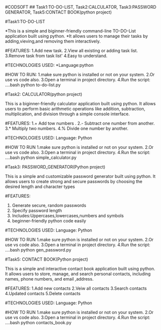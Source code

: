 #CODSOFT ## Task1:TO-DO-LIST, Task2:CALCULATOR, Task3:PASSWORD GENERATOR, Task5:CONTACT BOOK(python project)

#Task1:TO-DO-LIST

*This is a simple and biginner-friendly command-line TO-DO-List application built using python.
*It allows users to manage their tasks by adding,vieving,and removing them interactively.

#FEATURES:
1.Add new task.
2.View all existing or adding task list.
3.Remove task from task list'
4.Easy to understand.

#TECHNOLOGIES USED:
*Language:python

#HOW TO RUN:
1.make sure python is installed or not on your system.
2.Or use vs code also.
3.Open a terminal in project directory.
4.Run the script:
....bash
python to-do-list.py 


#Task2: CALCULATOR(python project)

This is a biginner-friendly calculator application built using python.
It allows users to perform basic arithmetic operations like addition, subtraction, multiplication, and division  through a simple console interface.

#FEATURES:
1.+ Add tow numbers .
2.- Subtract one number from another. 
3.* Multiply two numbers.
4.% Divide one number by another.

#TECHNOLOGIES USED:
Language: Python

#HOW TO RUN
1.make sure python is installed or not on your system.
2.Or use vs code also.
3.Open a terminal in project directory.
4.Run the script:
....bash
python simple_calculator.py 


#Task3: PASSWORD_GENERATOR(Python project)

This is a simple and customizable password generator built using python.
It allows users to create strong and secure passwords by choosing the desired length and character types

#FEATURES:
1. Generate secure, random passwords
2. Specify password length
3. Includes:Uppercases,lowercases,numbers and symbols
4. beginner-friendly python code easily

 #TECHNOLOGIES USED:
Language: Python  

#HOW TO RUN
1.make sure python is installed or not on your system.
2.Or use vs code also.
3.Open a terminal in project directory.
4.Run the script:
....bash
python gen_password.py 


#Task5: CONTACT BOOK(Python project)

This is a simple and interactive contact book application built using python.
It allows users to store, manage, and search personal contacts, including names, phone numbers, and email ,address.

#FEATURES:
1.Add new contacts
2.Veiw all contacts
3.Search contacts
4.Updated contacts
5.Delete contacts

 #TECHNOLOGIES USED:
Language: Python  

#HOW TO RUN
1.make sure python is installed or not on your system.
2.Or use vs code also.
3.Open a terminal in project directory.
4.Run the script:
....bash
python contacts_book.py 



